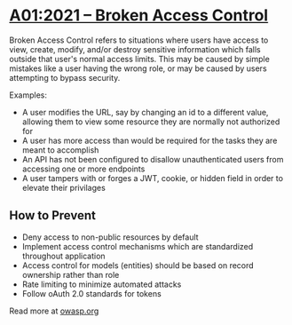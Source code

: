 # [A01:2021 – Broken Access Control](https://owasp.org/Top10/A01_2021-Broken_Access_Control/)
Broken Access Control refers to situations where users have access to view, create, modify, and/or destroy sensitive information which falls outside that user's normal access limits. This may be caused by simple mistakes like a user having the wrong role, or may be caused by users attempting to bypass security. 

Examples:
 - A user modifies the URL, say by changing an id to a different value, allowing them to view some resource they are normally not authorized for
 - A user has more access than would be required for the tasks they are meant to accomplish
 - An API has not been configured to disallow unauthenticated users from accessing one or more endpoints
 - A user tampers with or forges a JWT, cookie, or hidden field in order to elevate their privilages

## How to Prevent
 - Deny access to non-public resources by default
 - Implement access control mechanisms which are standardized throughout application
 - Access control for models (entities) should be based on record ownership rather than role
 - Rate limiting to minimize automated attacks
 - Follow oAuth 2.0 standards for tokens

Read more at [owasp.org](https://owasp.org/Top10/A01_2021-Broken_Access_Control/)
